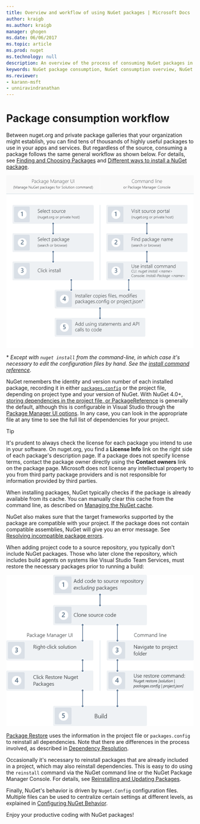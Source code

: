 ```yaml
---
title: Overview and workflow of using NuGet packages | Microsoft Docs
author: kraigb
ms.author: kraigb
manager: ghogen
ms.date: 06/06/2017
ms.topic: article
ms.prod: nuget
ms.technology: null
description: An overview of the process of consuming NuGet packages in a project, with links to other specific parts of the process.
keywords: NuGet package consumption, NuGet consumption overview, NuGet consumption workflow, package consumption workflow, package consumption overview
ms.reviewer:
- karann-msft
- unniravindranathan
---
```


# Package consumption workflow

Between nuget.org and private package galleries that your organization might establish, you can find tens of thousands of highly useful packages to use in your apps and services. But regardless of the source, consuming a package follows the same general workflow as shown below. For details, see [Finding and Choosing Packages](../consume-packages/finding-and-choosing-packages.md) and [Different ways to install a NuGet package](ways-to-install-a-package.md).

![Flow of going to a package source, finding a package, installing it in a project, then adding a using statement and calls to the package API](media/Overview-01-GeneralFlow.png)

\* _Except with `nuget install` from the command-line, in which case it's necessary to edit the configuration files by hand. See the [install command reference](../tools/cli-ref-install.md)._

NuGet remembers the identity and version number of each installed package, recording it in either [`packages.config`](../reference/packages-config.md) or the project file, depending on project type and your version of NuGet. With NuGet 4.0+, [storing dependencies in the project file, or PackageReference](../consume-packages/package-references-in-project-files.md) is generally the default, although this is configurable in Visual Studio through the [Package Manager UI options](../tools/package-manager-ui.md). In any case, you can look in the appropriate file at any time to see the full list of dependencies for your project.

> [!Tip]
> It's prudent to always check the license for each package you intend to use in your software. On nuget.org, you find a **License Info** link on the right side of each package's description page. If a package does not specify license terms, contact the package owner directly using the **Contact owners** link on the package page. Microsoft does not license any intellectual property to you from third party package providers and is not responsible for information provided by third parties.

When installing packages, NuGet typically checks if the package is already available from its cache. You can manually clear this cache from the command line, as described on [Managing the NuGet cache](../consume-packages/managing-the-nuget-cache.md).

NuGet also makes sure that the target frameworks supported by the package are compatible with your project. If the package does not contain compatible assemblies, NuGet will give you an error message. See [Resolving incompatible package errors](dependency-resolution.md#resolving-incompatible-package-errors).

When adding project code to a source repository, you typically don't include NuGet packages. Those who later clone the repository, which includes build agents on systems like Visual Studio Team Services, must restore the necessary packages prior to running a build:

![Flow of restoring NuGet packages by cloning a repository and using either a restore command](media/Overview-02-RestoreFlow.png)

[Package Restore](../consume-packages/package-restore.md) uses the information in the project file or `packages.config` to reinstall all dependencies. Note that there are differences in the process involved, as described in [Dependency Resolution](../consume-packages/dependency-resolution.md).

Occasionally it's necessary to reinstall packages that are already included in a project, which may also reinstall dependencies. This is easy to do using the `reinstall` command via the NuGet command line or the NuGet Package Manager Console. For details, see [Reinstalling and Updating Packages](../consume-packages/reinstalling-and-updating-packages.md).

Finally, NuGet's behavior is driven by `Nuget.Config` configuration files. Multiple files can be used to centralize certain settings at different levels, as explained in [Configuring NuGet Behavior](../consume-packages/configuring-nuget-behavior.md).

Enjoy your productive coding with NuGet packages!
